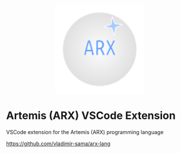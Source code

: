 <p align="center">
  <img width="240pt" src="./arx.png">
</p>

# Artemis (ARX) VSCode Extension
VSCode extension for the Artemis (ARX) programming language

https://github.com/vladimir-sama/arx-lang
